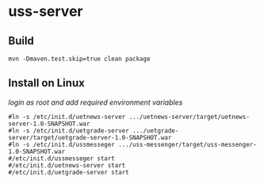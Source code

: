 # uss-server

## Build
```
mvn -Dmaven.test.skip=true clean package
```
## Install on Linux
*login as root and add required environment variables*
```
#ln -s /etc/init.d/uetnews-server .../uetnews-server/target/uetnews-server-1.0-SNAPSHOT.war
#ln -s /etc/init.d/uetgrade-server .../uetgrade-server/target/uetgrade-server-1.0-SNAPSHOT.war
#ln -s /etc/init.d/ussmesseger .../uss-messenger/target/uss-messenger-1.0-SNAPSHOT.war
#/etc/init.d/ussmesseger start
#/etc/init.d/uetnews-server start
#/etc/init.d/uetgrade-server start
```
